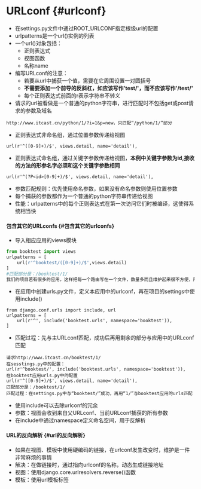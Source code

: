 # URLconf {#urlconf}

* 在settings.py文件中通过ROOT\_URLCONF指定根级url的配置
* urlpatterns是一个url\(\)实例的列表
* 一个url\(\)对象包括：
  * 正则表达式
  * 视图函数
  * 名称name
* 编写URLconf的注意：
  * 若要从url中捕获一个值，需要在它周围设置一对圆括号
  * **不需要添加一个前导的反斜杠，如应该写作'test/'，而不应该写作'/test/'**
  * 每个正则表达式前面的r表示字符串不转义
* 请求的url被看做是一个普通的python字符串，进行匹配时不包括get或post请求的参数及域名

```
http://www.itcast.cn/python/1/?i=1&p=new，只匹配“/python/1/”部分

```

* 正则表达式非命名组，通过位置参数传递给视图

```
url(r'^([0-9]+)/$', views.detail, name='detail'),

```

* 正则表达式命名组，通过关键字参数传递给视图，**本例中关键字参数为id,接收的方法的形参名字必须和这个关键字参数相同**

```
url(r'^(?P<id>[0-9]+)/$', views.detail, name='detail'),

```

* 参数匹配规则：优先使用命名参数，如果没有命名参数则使用位置参数
* 每个捕获的参数都作为一个普通的python字符串传递给视图
* 性能：urlpatterns中的每个正则表达式在第一次访问它们时被编译，这使得系统相当快

#### 包含其它的URLconfs {#包含其它的urlconfs}

* 导入相应应用的views模块

```py
from booktest import views
urlpatterns = [
    url(r'^booktest/([0-9]+)/$',views.detail)
]
#匹配部分是：/booktest/1/
我们的项目若有很多的应用，这样把每一个路由写在一个文件，数量多而且维护起来很不方便，所以一般采取下面的方法引入
```

* 在应用中创建urls.py文件，定义本应用中的urlconf，再在项目的settings中使用include\(\)

```
from django.conf.urls import include, url
urlpatterns = [
    url(r'^', include('booktest.urls', namespace='booktest')),
]

```

* 匹配过程：先与主URLconf匹配，成功后再用剩余的部分与应用中的URLconf匹配

```
请求http://www.itcast.cn/booktest/1/
在sesstings.py中的配置：
url(r'^booktest/', include('booktest.urls', namespace='booktest')),
在booktest应用urls.py中的配置
url(r'^([0-9]+)/$', views.detail, name='detail'),
匹配部分是：/booktest/1/
匹配过程：在settings.py中与“booktest/”成功，再用“1/”与booktest应用的urls匹配

```

* 使用include可以去除urlconf的冗余
* 参数：视图会收到来自父URLconf、当前URLconf捕获的所有参数
* 在include中通过namespace定义命名空间，用于反解析



#### URL的反向解析 {#url的反向解析}

* 如果在视图、模板中使用硬编码的链接，在urlconf发生改变时，维护是一件非常麻烦的事情
* 解决：在做链接时，通过指向urlconf的名称，动态生成链接地址
* 视图：使用django.core.urlresolvers.reverse\(\)函数
* 模板：使用url模板标签



